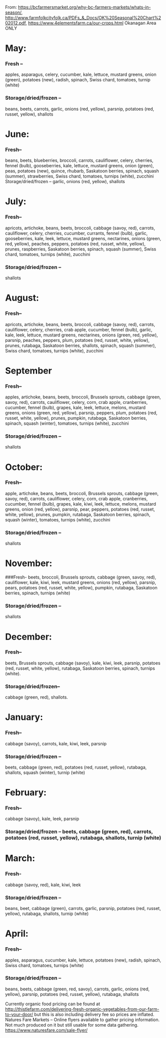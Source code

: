From: https://bcfarmersmarket.org/why-bc-farmers-markets/whats-in-season/, http://www.farmfolkcityfolk.ca/PDFs_&_Docs/OK%20Seasonal%20Chart%202012.pdf, https://www.4elementsfarm.ca/our-crops.html
Okanagan Area ONLY
# May:
### Fresh –
 apples, asparagus, celery, cucumber, kale, lettuce, mustard greens, onion (green), potatoes (new), radish, spinach, Swiss chard, tomatoes, turnip (white)
### Storage/dried/frozen – 
beans, beets, carrots, garlic, onions (red, yellow), parsnip, potatoes (red, russet, yellow), shallots

# June:
### Fresh–
 beans, beets, blueberries, broccoli, carrots, cauliflower, celery, cherries, fennel (bulb), gooseberries, kale, lettuce, mustard greens, onion (green), peas, potatoes (new), quince, rhubarb, Saskatoon berries, spinach, squash (summer), strawberries, Swiss chard, tomatoes, turnips (white), zucchini
Storage/dried/frozen – garlic, onions (red, yellow), shallots

# July:
### Fresh– 
apricots, artichoke, beans, beets, broccoli, cabbage (savoy, red), carrots, cauliflower, celery, cherries, cucumber, currants,  fennel (bulb), garlic, gooseberries, kale, leek, lettuce, mustard greens, nectarines, onions (green, red, yellow), peaches, peppers, potatoes (red, russet, white, yellow), prunes, raspberries, Saskatoon berries, spinach, squash (summer), Swiss chard, tomatoes, turnips (white), zucchini
### Storage/dried/frozen – 
shallots

# August:
### Fresh–
 apricots, artichoke, beans, beets, broccoli, cabbage (savoy, red), carrots, cauliflower, celery, cherries, crab apple, cucumber, fennel (bulb), garlic, kale, leek, lettuce, mustard greens, nectarines, onions (green, red, yellow), parsnip, peaches, peppers, plum, potatoes (red, russet, white, yellow), prunes, rutabaga, Saskatoon berries, shallots, spinach, squash (summer), Swiss chard, tomatoes, turnips (white), zucchini

# September
### Fresh– 
apples, artichoke, beans, beets, broccoli, Brussels sprouts, cabbage (green, savoy, red), carrots, cauliflower, celery, corn, crab apple, cranberries, cucumber, fennel (bulb), grapes, kale, leek, lettuce, melons, mustard greens, onions (green, red, yellow), parsnip, peppers, plum, potatoes (red, russet, white, yellow), prunes, pumpkin, rutabaga, Saskatoon berries, spinach, squash (winter), tomatoes, turnips (white), zucchini
### Storage/dried/frozen – 
shallots

# October:
### Fresh–
apple, artichoke, beans, beets, broccoli, Brussels sprouts, cabbage (green, savoy, red), carrots, cauliflower, celery, corn, crab apple, cranberries, cucumber, fennel (bulb), grapes, kale, kiwi, leek, lettuce, melons, mustard greens, onion (red, yellow), parsnip, pear, peppers, potatoes (red, russet, white, yellow), prunes, pumpkin, rutabaga, Saskatoon berries, spinach, squash (winter), tomatoes, turnips (white), zucchini
### Storage/dried/frozen –
shallots

# November:
###Fresh-
beets, broccoli, Brussels sprouts, cabbage (green, savoy, red), cauliflower, kale, kiwi, leek, mustard greens, onions (red, yellow), parsnip, pears, potatoes (red, russet, white, yellow), pumpkin, rutabaga, Saskatoon berries, spinach, turnips (white)
### Storage/dried/frozen –
shallots

# December:
### Fresh–
beets, Brussels sprouts, cabbage (savoy), kale, kiwi, leek, parsnip, potatoes (red, russet, white, yellow), rutabaga, Saskatoon berries, spinach, turnips (white).
### Storage/dried/frozen–
cabbage (green, red), shallots.

# January:
### Fresh–
cabbage (savoy), carrots, kale, kiwi, leek, parsnip
### Storage/dried/frozen –
beets, cabbage (green, red), potatoes (red, russet, yellow), rutabaga, shallots, squash (winter), turnip (white)

# February:
### Fresh– 
cabbage (savoy), kale, leek, parsnip
### Storage/dried/frozen – beets, cabbage (green, red), carrots, potatoes (red, russet, yellow), rutabaga, shallots, turnip (white)

# March:
### Fresh- 
 cabbage (savoy, red), kale, kiwi, leek
### Storage/dried/frozen –
 beans, beet, cabbage (green), carrots, garlic, parsnip, potatoes (red, russet, yellow), rutabaga, shallots, turnip (white)

# April:
### Fresh–
apples, asparagus, cucumber, kale, lettuce, potatoes (new), radish, spinach, Swiss chard, tomatoes, turnips (white)
### Storage/dried/frozen – 
beans, beets, cabbage (green, red, savoy), carrots, garlic, onions (red, yellow), parsnip, potatoes (red, russet, yellow), rutabaga, shallots

Currently organic food pricing can be found at http://thistlefarm.com/delivering-fresh-organic-vegetables-from-our-farm-to-your-door/ but this is also including delivery fee so prices are inflated.
Natures Fare Markets – Online flyers available to gather pricing information. Not much produced on it but still usable for some data gathering. https://www.naturesfare.com/sale-flyer/

